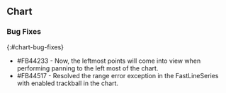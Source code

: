 ## Chart

### Bug Fixes
{:#chart-bug-fixes}

* \#FB44233 - Now, the leftmost points will come into view when performing panning to the left most of the chart.
* \#FB44517 - Resolved the range error exception in the FastLineSeries with enabled trackball in the chart.